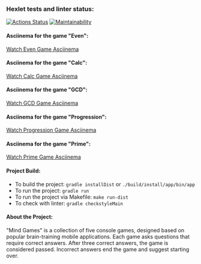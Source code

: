 ### Hexlet tests and linter status:
[![Actions Status](https://github.com/Grad566/java-project-61/actions/workflows/hexlet-check.yml/badge.svg)](https://github.com/Grad566/java-project-61/actions)
[![Maintainability](https://api.codeclimate.com/v1/badges/4a9872fdad3e12bcf6c7/maintainability)](https://codeclimate.com/github/Grad566/java-project-61/maintainability)

#### Asciinema for the game "Even":
[Watch Even Game Asciinema](https://asciinema.org/a/GIP0TtcgccL0SzkqFo5HfiE2p)

#### Asciinema for the game "Calc":
[Watch Calc Game Asciinema](https://asciinema.org/a/UTEkroRYpgyy1grIvrUjdt5e0)

#### Asciinema for the game "GCD":
[Watch GCD Game Asciinema](https://asciinema.org/a/zD5haJCJ1OFP6TuZe9Uz2ORgU)

#### Asciinema for the game "Progression":
[Watch Progression Game Asciinema](https://asciinema.org/a/a7wS4RnHFK3AI1QZClkhHSMK1)

#### Asciinema for the game "Prime":
[Watch Prime Game Asciinema](https://asciinema.org/a/Saq5Hx8EuIRIfsJZ4jY9rY6Q1)

#### Project Build:
- To build the project: `gradle installDist` or `./build/install/app/bin/app`
- To run the project: `gradle run`
- To run the project via Makefile: `make run-dist`
- To check with linter: `gradle checkstyleMain`

#### About the Project:
"Mind Games" is a collection of five console games, designed based on popular brain-training mobile applications. Each game asks questions that require correct answers. After three correct answers, the game is considered passed. Incorrect answers end the game and suggest starting over.
